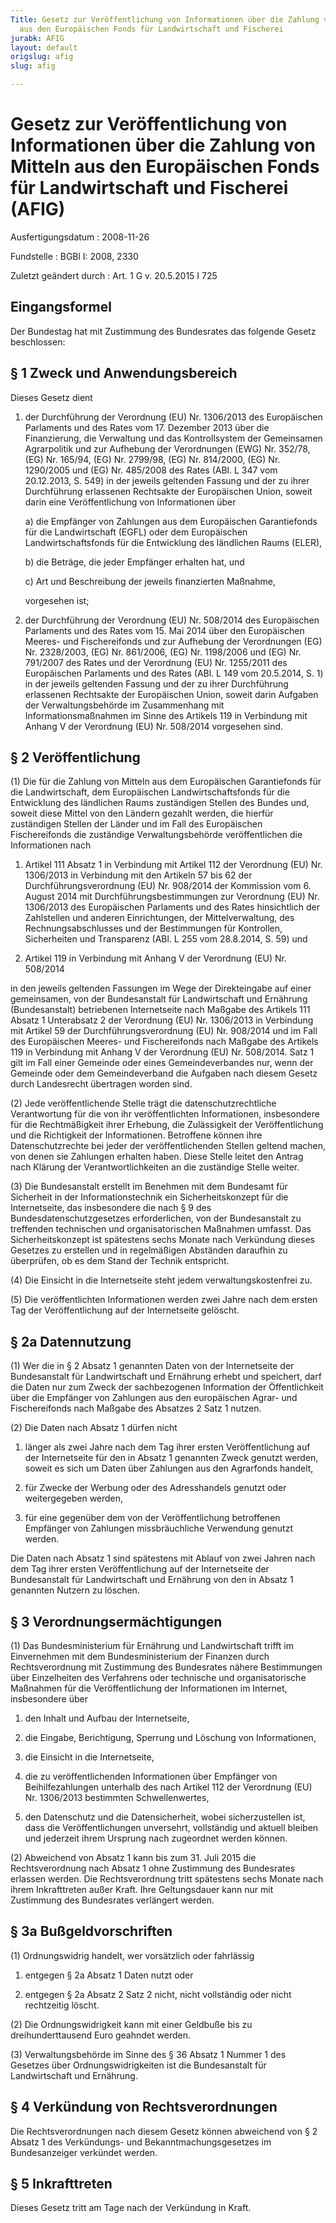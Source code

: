```yaml
---
Title: Gesetz zur Veröffentlichung von Informationen über die Zahlung von Mitteln
  aus den Europäischen Fonds für Landwirtschaft und Fischerei
jurabk: AFIG
layout: default
origslug: afig
slug: afig

---
```


# Gesetz zur Veröffentlichung von Informationen über die Zahlung von Mitteln aus den Europäischen Fonds für Landwirtschaft und Fischerei (AFIG)

Ausfertigungsdatum
:   2008-11-26

Fundstelle
:   BGBl I: 2008, 2330

Zuletzt geändert durch
:   Art. 1 G v. 20.5.2015 I 725


## Eingangsformel

Der Bundestag hat mit Zustimmung des Bundesrates das folgende Gesetz
beschlossen:


## § 1 Zweck und Anwendungsbereich

Dieses Gesetz dient

1.  der Durchführung der Verordnung (EU) Nr. 1306/2013 des Europäischen
    Parlaments und des Rates vom 17. Dezember 2013 über die Finanzierung,
    die Verwaltung und das Kontrollsystem der Gemeinsamen Agrarpolitik und
    zur Aufhebung der Verordnungen (EWG) Nr. 352/78, (EG) Nr. 165/94, (EG)
    Nr. 2799/98, (EG) Nr. 814/2000, (EG) Nr. 1290/2005 und (EG) Nr.
    485/2008 des Rates (ABl. L 347 vom 20.12.2013, S. 549) in der jeweils
    geltenden Fassung und der zu ihrer Durchführung erlassenen Rechtsakte
    der Europäischen Union, soweit darin eine Veröffentlichung von
    Informationen über

    a)  die Empfänger von Zahlungen aus dem Europäischen Garantiefonds für die
        Landwirtschaft (EGFL) oder dem Europäischen Landwirtschaftsfonds für
        die Entwicklung des ländlichen Raums (ELER),


    b)  die Beträge, die jeder Empfänger erhalten hat, und


    c)  Art und Beschreibung der jeweils finanzierten Maßnahme,



    vorgesehen ist;


2.  der Durchführung der Verordnung (EU) Nr. 508/2014 des Europäischen
    Parlaments und des Rates vom 15. Mai 2014 über den Europäischen
    Meeres- und Fischereifonds und zur Aufhebung der Verordnungen (EG) Nr.
    2328/2003, (EG) Nr. 861/2006, (EG) Nr. 1198/2006 und (EG) Nr. 791/2007
    des Rates und der Verordnung (EU) Nr. 1255/2011 des Europäischen
    Parlaments und des Rates (ABl. L 149 vom 20.5.2014, S. 1) in der
    jeweils geltenden Fassung und der zu ihrer Durchführung erlassenen
    Rechtsakte der Europäischen Union, soweit darin Aufgaben der
    Verwaltungsbehörde im Zusammenhang mit Informationsmaßnahmen im Sinne
    des Artikels 119 in Verbindung mit Anhang V der Verordnung (EU) Nr.
    508/2014 vorgesehen sind.





## § 2 Veröffentlichung

(1) Die für die Zahlung von Mitteln aus dem Europäischen Garantiefonds
für die Landwirtschaft, dem Europäischen Landwirtschaftsfonds für die
Entwicklung des ländlichen Raums zuständigen Stellen des Bundes und,
soweit diese Mittel von den Ländern gezahlt werden, die hierfür
zuständigen Stellen der Länder und im Fall des Europäischen
Fischereifonds die zuständige Verwaltungsbehörde veröffentlichen die
Informationen nach

1.  Artikel 111 Absatz 1 in Verbindung mit Artikel 112 der Verordnung (EU)
    Nr. 1306/2013 in Verbindung mit den Artikeln 57 bis 62 der
    Durchführungsverordnung (EU) Nr. 908/2014 der Kommission vom 6. August
    2014 mit Durchführungsbestimmungen zur Verordnung (EU) Nr. 1306/2013
    des Europäischen Parlaments und des Rates hinsichtlich der Zahlstellen
    und anderen Einrichtungen, der Mittelverwaltung, des
    Rechnungsabschlusses und der Bestimmungen für Kontrollen, Sicherheiten
    und Transparenz (ABl. L 255 vom 28.8.2014, S. 59) und


2.  Artikel 119 in Verbindung mit Anhang V der Verordnung (EU) Nr.
    508/2014



in den jeweils geltenden Fassungen im Wege der Direkteingabe auf einer
gemeinsamen, von der Bundesanstalt für Landwirtschaft und Ernährung
(Bundesanstalt) betriebenen Internetseite nach Maßgabe des Artikels
111 Absatz 1 Unterabsatz 2 der Verordnung (EU) Nr. 1306/2013 in
Verbindung mit Artikel 59 der Durchführungsverordnung (EU) Nr.
908/2014 und im Fall des Europäischen Meeres- und Fischereifonds nach
Maßgabe des Artikels 119 in Verbindung mit Anhang V der Verordnung
(EU) Nr. 508/2014. Satz 1 gilt im Fall einer Gemeinde oder eines
Gemeindeverbandes nur, wenn der Gemeinde oder dem Gemeindeverband die
Aufgaben nach diesem Gesetz durch Landesrecht übertragen worden sind.

(2) Jede veröffentlichende Stelle trägt die datenschutzrechtliche
Verantwortung für die von ihr veröffentlichten Informationen,
insbesondere für die Rechtmäßigkeit ihrer Erhebung, die Zulässigkeit
der Veröffentlichung und die Richtigkeit der Informationen. Betroffene
können ihre Datenschutzrechte bei jeder der veröffentlichenden Stellen
geltend machen, von denen sie Zahlungen erhalten haben. Diese Stelle
leitet den Antrag nach Klärung der Verantwortlichkeiten an die
zuständige Stelle weiter.

(3) Die Bundesanstalt erstellt im Benehmen mit dem Bundesamt für
Sicherheit in der Informationstechnik ein Sicherheitskonzept für die
Internetseite, das insbesondere die nach § 9 des
Bundesdatenschutzgesetzes erforderlichen, von der Bundesanstalt zu
treffenden technischen und organisatorischen Maßnahmen umfasst. Das
Sicherheitskonzept ist spätestens sechs Monate nach Verkündung dieses
Gesetzes zu erstellen und in regelmäßigen Abständen daraufhin zu
überprüfen, ob es dem Stand der Technik entspricht.

(4) Die Einsicht in die Internetseite steht jedem
verwaltungskostenfrei zu.

(5) Die veröffentlichten Informationen werden zwei Jahre nach dem
ersten Tag der Veröffentlichung auf der Internetseite gelöscht.


## § 2a Datennutzung

(1) Wer die in § 2 Absatz 1 genannten Daten von der Internetseite der
Bundesanstalt für Landwirtschaft und Ernährung erhebt und speichert,
darf die Daten nur zum Zweck der sachbezogenen Information der
Öffentlichkeit über die Empfänger von Zahlungen aus den europäischen
Agrar- und Fischereifonds nach Maßgabe des Absatzes 2 Satz 1 nutzen.

(2) Die Daten nach Absatz 1 dürfen nicht

1.  länger als zwei Jahre nach dem Tag ihrer ersten Veröffentlichung auf
    der Internetseite für den in Absatz 1 genannten Zweck genutzt werden,
    soweit es sich um Daten über Zahlungen aus den Agrarfonds handelt,


2.  für Zwecke der Werbung oder des Adresshandels genutzt oder
    weitergegeben werden,


3.  für eine gegenüber dem von der Veröffentlichung betroffenen Empfänger
    von Zahlungen missbräuchliche Verwendung genutzt werden.



Die Daten nach Absatz 1 sind spätestens mit Ablauf von zwei Jahren
nach dem Tag ihrer ersten Veröffentlichung auf der Internetseite der
Bundesanstalt für Landwirtschaft und Ernährung von den in Absatz 1
genannten Nutzern zu löschen.


## § 3 Verordnungsermächtigungen

(1) Das Bundesministerium für Ernährung und Landwirtschaft trifft im
Einvernehmen mit dem Bundesministerium der Finanzen durch
Rechtsverordnung mit Zustimmung des Bundesrates nähere Bestimmungen
über Einzelheiten des Verfahrens oder technische und organisatorische
Maßnahmen für die Veröffentlichung der Informationen im Internet,
insbesondere über

1.  den Inhalt und Aufbau der Internetseite,


2.  die Eingabe, Berichtigung, Sperrung und Löschung von Informationen,


3.  die Einsicht in die Internetseite,


4.  die zu veröffentlichenden Informationen über Empfänger von
    Beihilfezahlungen unterhalb des nach Artikel 112 der Verordnung (EU)
    Nr. 1306/2013 bestimmten Schwellenwertes,


5.  den Datenschutz und die Datensicherheit, wobei sicherzustellen ist,
    dass die Veröffentlichungen unversehrt, vollständig und aktuell
    bleiben und jederzeit ihrem Ursprung nach zugeordnet werden können.




(2) Abweichend von Absatz 1 kann bis zum 31. Juli 2015 die
Rechtsverordnung nach Absatz 1 ohne Zustimmung des Bundesrates
erlassen werden. Die Rechtsverordnung tritt spätestens sechs Monate
nach ihrem Inkrafttreten außer Kraft. Ihre Geltungsdauer kann nur mit
Zustimmung des Bundesrates verlängert werden.


## § 3a Bußgeldvorschriften

(1) Ordnungswidrig handelt, wer vorsätzlich oder fahrlässig

1.  entgegen § 2a Absatz 1 Daten nutzt oder


2.  entgegen § 2a Absatz 2 Satz 2 nicht, nicht vollständig oder nicht
    rechtzeitig löscht.




(2) Die Ordnungswidrigkeit kann mit einer Geldbuße bis zu
dreihunderttausend Euro geahndet werden.

(3) Verwaltungsbehörde im Sinne des § 36 Absatz 1 Nummer 1 des
Gesetzes über Ordnungswidrigkeiten ist die Bundesanstalt für
Landwirtschaft und Ernährung.


## § 4 Verkündung von Rechtsverordnungen

Die Rechtsverordnungen nach diesem Gesetz können abweichend von § 2
Absatz 1 des Verkündungs- und Bekanntmachungsgesetzes im
Bundesanzeiger verkündet werden.


## § 5 Inkrafttreten

Dieses Gesetz tritt am Tage nach der Verkündung in Kraft.

